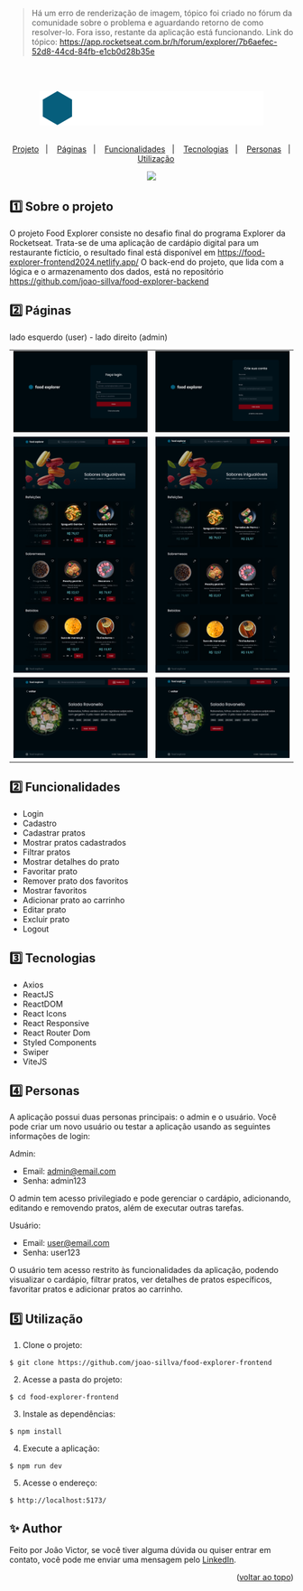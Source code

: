 > Há um erro de renderização de imagem, tópico foi criado no fórum da comunidade sobre o problema e aguardando retorno de como resolver-lo. Fora isso, restante da aplicação está funcionando. Link do tópico: https://app.rocketseat.com.br/h/forum/explorer/7b6aefec-52d8-44cd-84fb-e1cb0d28b35e

<br>
<br>

<a name="readme-top"></a>

<div align="center">
  <img src=".github/brand.svg">

  <br>
  <br>

  <p>
    <a href="#-projeto">Projeto</a>&nbsp;&nbsp;&nbsp;|&nbsp;&nbsp;&nbsp;
    <a href="#-paginas">Páginas</a>&nbsp;&nbsp;&nbsp;|&nbsp;&nbsp;&nbsp;
    <a href="#-funcionalidades">Funcionalidades</a>&nbsp;&nbsp;&nbsp;|&nbsp;&nbsp;&nbsp;
    <a href="#-tecnologisa">Tecnologias</a>&nbsp;&nbsp;&nbsp;|&nbsp;&nbsp;&nbsp;
    <a href="#-personas">Personas</a>&nbsp;&nbsp;&nbsp;|&nbsp;&nbsp;&nbsp;
    <a href="#-utilização">Utilização</a>
  </p>
  
  <a href="#-license">
    <img src="https://img.shields.io/static/v1?label=license&message=MIT&color=348BA7&labelColor=000000">
  </a>
</div>

## 1️⃣ Sobre o projeto

O projeto Food Explorer consiste no desafio final do programa Explorer da Rocketseat. Trata-se de uma aplicação de cardápio digital para um restaurante fictício, o resultado final está disponível em https://food-explorer-frontend2024.netlify.app/ O back-end do projeto, que lida com a lógica e o armazenamento dos dados, está no repositório https://github.com/joao-sillva/food-explorer-backend

## 2️⃣ Páginas
<p>lado esquerdo (user) - lado direito (admin)</p>
<table>
  <tr>
    <td><img src=".github/signin.png"></td>
    <td><img src=".github/signup.png"></td>
  </tr>
  <tr>
    <td>
    <img src=".github/home-user.png"></td>
    <td><img src=".github/home-admin.png"></td>
  </tr> 
   <tr>
    <td><img src=".github/dish-user.png"></td>
    <td><img src=".github/dish-admin.png"></td>
  </tr> 
</table>

## 2️⃣ Funcionalidades

- Login
- Cadastro
- Cadastrar pratos
- Mostrar pratos cadastrados
- Filtrar pratos
- Mostrar detalhes do prato
- Favoritar prato
- Remover prato dos favoritos
- Mostrar favoritos
- Adicionar prato ao carrinho
- Editar prato
- Excluir prato
- Logout

## 3️⃣ Tecnologias
- Axios
- ReactJS
- ReactDOM
- React Icons
- React Responsive
- React Router Dom
- Styled Components
- Swiper
- ViteJS

## 4️⃣ Personas
A aplicação possui duas personas principais: o admin e o usuário. Você pode criar um novo usuário ou testar a aplicação usando as seguintes informações de login:

Admin:
- Email: admin@email.com
- Senha: admin123

O admin tem acesso privilegiado e pode gerenciar o cardápio, adicionando, editando e removendo pratos, além de executar outras tarefas.

Usuário:
- Email: user@email.com
- Senha: user123

O usuário tem acesso restrito às funcionalidades da aplicação, podendo visualizar o cardápio, filtrar pratos, ver detalhes de pratos específicos, favoritar pratos e adicionar pratos ao carrinho.

## 5️⃣ Utilização

1. Clone o projeto:

```
$ git clone https://github.com/joao-sillva/food-explorer-frontend
```

2. Acesse a pasta do projeto:

```
$ cd food-explorer-frontend
```

3. Instale as dependências:

```
$ npm install
```

4. Execute a aplicação:

```
$ npm run dev
```

5. Acesse o endereço:

```
$ http://localhost:5173/
```

## ✨ Author
Feito por João Victor, se você tiver alguma dúvida ou quiser entrar em contato, você pode me enviar uma mensagem pelo
[LinkedIn](https://www.linkedin.com/in/joao-sillva/).

<p align="right">(<a href="#readme-top">voltar ao topo</a>)</p>

